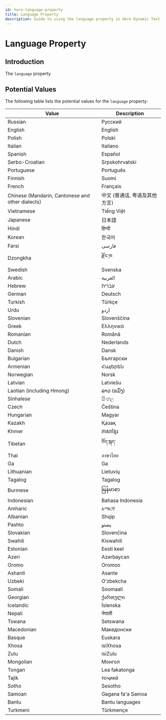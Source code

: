 ```yaml
---
id: hero-language-property
title: Language Property
description: Guide to using the language property in Hero Dynamic Text
---
```


# Language Property

## Introduction

The `language` property

## Potential Values

The following table lists the potential values for the `language` property:

| Value                                            | Description                   |
| ------------------------------------------------ | ----------------------------- |
| Russian                                          | Русский                       |
| English                                          | English                       |
| Polish                                           | Polski                        |
| Italian                                          | Italiano                      |
| Spanish                                          | Español                       |
| Serbo-Croatian                                   | Srpskohrvatski                |
| Portuguese                                       | Português                     |
| Finnish                                          | Suomi                         |
| French                                           | Français                      |
| Chinese (Mandarin, Cantonese and other dialects) | 中文 (普通话, 粤语及其他方言) |
| Vietnamese                                       | Tiếng Việt                    |
| Japanese                                         | 日本語                        |
| Hindi                                            | हिन्दी                        |
| Korean                                           | 한국어                        |
| Farsi                                            | فارسی                         |
| Dzongkha                                         | རྫོང་ཁ                        |
| Swedish                                          | Svenska                       |
| Arabic                                           | العربية                       |
| Hebrew                                           | עברית                         |
| German                                           | Deutsch                       |
| Turkish                                          | Türkçe                        |
| Urdu                                             | اردو                          |
| Slovenian                                        | Slovenščina                   |
| Greek                                            | Ελληνικά                      |
| Romanian                                         | Română                        |
| Dutch                                            | Nederlands                    |
| Danish                                           | Dansk                         |
| Bulgarian                                        | Български                     |
| Armenian                                         | Հայերեն                       |
| Norwegian                                        | Norsk                         |
| Latvian                                          | Latviešu                      |
| Laotian (including Hmong)                        | ລາວ (ຮມົງ)                    |
| Sinhalese                                        | සිංහල                         |
| Czech                                            | Čeština                       |
| Hungarian                                        | Magyar                        |
| Kazakh                                           | Қазақ                         |
| Khmer                                            | ភាសាខ្មែរ                     |
| Tibetan                                          | བོད་སྐད་                      |
| Thai                                             | ภาษาไทย                       |
| Ga                                               | Ga                            |
| Lithuanian                                       | Lietuvių                      |
| Tagalog                                          | Tagalog                       |
| Burmese                                          | မြန်မာစာ                      |
| Indonesian                                       | Bahasa Indonesia              |
| Amharic                                          | አማርኛ                          |
| Albanian                                         | Shqip                         |
| Pashto                                           | پښتو                          |
| Slovakian                                        | Slovenčina                    |
| Swahili                                          | Kiswahili                     |
| Estonian                                         | Eesti keel                    |
| Azeri                                            | Azərbaycan                    |
| Oromo                                            | Oromoo                        |
| Ashanti                                          | Asante                        |
| Uzbeki                                           | Oʻzbekcha                     |
| Somali                                           | Soomaali                      |
| Georgian                                         | ქართული                       |
| Icelandic                                        | Íslenska                      |
| Nepali                                           | नेपाली                        |
| Tswana                                           | Setswana                      |
| Macedonian                                       | Македонски                    |
| Basque                                           | Euskara                       |
| Xhosa                                            | isiXhosa                      |
| Zulu                                             | isiZulu                       |
| Mongolian                                        | Монгол                        |
| Tongan                                           | Lea fakatonga                 |
| Tajik                                            | тоҷикӣ                        |
| Sotho                                            | Sesotho                       |
| Samoan                                           | Gagana fa'a Samoa             |
| Bantu                                            | Bantu languages               |
| Turkmeni                                         | Türkmençe                     |
